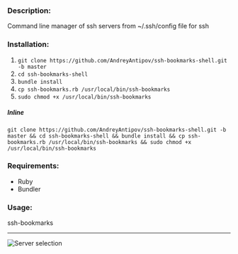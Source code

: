### Description:
Command line manager of ssh servers from ~/.ssh/config file for ssh


### Installation:

1. `git clone https://github.com/AndreyAntipov/ssh-bookmarks-shell.git -b master`
2.  `cd ssh-bookmarks-shell`
3.  `bundle install`
4.  `cp ssh-bookmarks.rb /usr/local/bin/ssh-bookmarks`
5.  `sudo chmod +x /usr/local/bin/ssh-bookmarks`

##### Inline

`git clone https://github.com/AndreyAntipov/ssh-bookmarks-shell.git -b master && cd ssh-bookmarks-shell && bundle install && cp ssh-bookmarks.rb /usr/local/bin/ssh-bookmarks && sudo chmod +x /usr/local/bin/ssh-bookmarks`


### Requirements:
- Ruby
- Bundler


### Usage:
ssh-bookmarks

---
![Server selection](https://raw.githubusercontent.com/AndreyAntipov/ssh-bookmarks-shell/media/screenshoot.png "Server selection")
